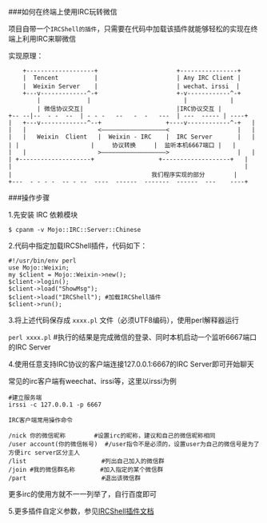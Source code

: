 ###如何在终端上使用IRC玩转微信

项目自带一个`IRCShell的插件`，只需要在代码中加载该插件就能够轻松的实现在终端上利用IRC来聊微信

实现原理：

```
 	+-------------------+                      +----------------+  
 	|  Tencent          |                      | Any IRC Client |
 	|  Weixin Server    |                      | wechat、irssi  |
 	+---v-------------^-+                      +-v------------^-+     
    	|             |                          |            |
    	| 微信协议交互|                          |IRC协议交互 |
+-- --|--  - -  --  | - - -   --   -  -   ---  | ---  ----- | ----+
|	+---v-------------^--+                  +----v------------^-+   |   
|	|                    <——————————————————<                   |   |
|	|   Weixin  Client   |  Weixin - IRC    |  IRC Server       |   |
| |                    |     协议转换     |  监听本机6667端口 |   |
|	|                    >——————————————————>                   |   | 
| +--------------------+                  +-------------------+   |
|                                                                 |
|                                       我们程序实现的部分        | 
+---  - - - -  -- - --  ----  ------  -------  ------  ---	  ----+

```

###操作步骤

1.先安装 IRC 依赖模块

```$ cpanm -v Mojo::IRC::Server::Chinese```

2.代码中指定加载IRCShell插件，代码如下：

```
#!/usr/bin/env perl
use Mojo::Weixin;
my $client = Mojo::Weixin->new();
$client->login();
$client->load("ShowMsg");
$client->load("IRCShell"); #加载IRCShell插件
$client->run();
```
3.将上述代码保存成 `xxxx.pl` 文件（必须UTF8编码），使用perl解释器运行

```perl xxxx.pl```  #执行的结果是完成微信的登录、同时本机启动一个监听6667端口的IRC Server

4.使用任意支持IRC协议的客户端连接127.0.0.1:6667的IRC Server即可开始聊天

常见的irc客户端有weechat、irssi等，这里以irssi为例

```
#建立服务端
irssi -c 127.0.0.1 -p 6667

IRC客户端常用操作命令

/nick 你的微信昵称        #设置irc的昵称，建议和自己的微信昵称相同
/user account(你的微信帐号)  #/user指令不是必须的，设置user为自己的微信号是为了方便irc server区分主人
/list                     #列出自己加入的微信群
/join #我的微信群名称       #加入指定的某个微信群
/part                     #退出该微信群
```
更多irc的使用方就不一一列举了，自行百度即可

5.更多插件自定义参数，参见[IRCShell插件文档](https://metacpan.org/pod/distribution/Mojo-Weixin/doc/Weixin.pod#Mojo::Weixin::Plugin::IRCShell)
